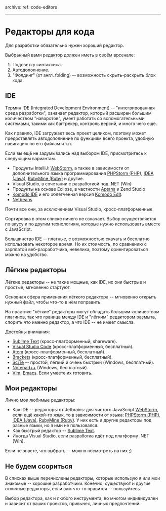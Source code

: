 archive:
  ref: code-editors

---

# Редакторы для кода

Для разработки обязательно нужен хороший редактор.

Выбранный вами редактор должен иметь в своём арсенале:

1. Подсветку синтаксиса.
2. Автодополнение.
3. "Фолдинг" (от англ. folding) -- возможность скрыть-раскрыть блок кода.

## IDE

Термин IDE (Integrated Development Environment) -- "интегрированная среда разработки", означает редактор, который расширен большим количеством "наворотов", умеет работать со вспомогательными системами, такими как багтрекер, контроль версий, и много чего ещё.

Как правило, IDE загружает весь проект целиком, поэтому может предоставлять автодополнение по функциям всего проекта, удобную навигацию по его файлам и т.п.

Если вы ещё не задумывались над выбором IDE, присмотритесь к следующим вариантам.

- Продукты IntelliJ: [WebStorm](http://www.jetbrains.com/webstorm/), а также в зависимости от дополнительного языка программирования [PHPStorm (PHP)](http://www.jetbrains.com/phpstorm/), [IDEA (Java)](http://www.jetbrains.com/idea/), [RubyMine (Ruby)](http://www.jetbrains.com/ruby/) и другие.
- Visual Studio, в сочетании с разработкой под .NET (Win)
- Продукты на основе Eclipse, в частности [Aptana](http://www.aptana.com/) и Zend Studio
- [Komodo IDE](http://www.activestate.com/komodo-ide) и его облегчённая версия [Komodo Edit](http://www.activestate.com/komodo-edit).
- [Netbeans](http://netbeans.org/)

Почти все они, за исключением Visual Studio, кросс-платформенные.

Сортировка в этом списке ничего не означает. Выбор осуществляется по вкусу и по другим технологиям, которые нужно использовать вместе с JavaScript.

Большинство IDE -- платные, с возможностью скачать и бесплатно использовать некоторое время. Но их стоимость, по сравнению с зарплатой веб-разработчика, невелика, поэтому ориентироваться можно на удобство.

## Лёгкие редакторы

Лёгкие редакторы -- не такие мощные, как IDE, но они быстрые и простые, мгновенно стартуют.

Основная сфера применения лёгкого редактора -- мгновенно открыть нужный файл, чтобы что-то в нём поправить.

На практике "лёгкие" редакторы могут обладать большим количеством плагинов, так что граница между IDE и "лёгким" редактором размыта, спорить что именно редактор, а что IDE -- не имеет смысла.

Достойны внимания:

- [Sublime Text](http://www.sublimetext.com/) (кросс-платформенный, shareware).
- [Visual Studio Code](https://code.visualstudio.com/) (кросс-платформенный, бесплатный).
- [Atom](https://atom.io/) (кросс-платформенный, бесплатный).
- [Brackets](http://brackets.io/) (кросс-платформенный, бесплатный).
- [SciTe](http://www.scintilla.org/) -- простой, лёгкий и очень быстрый (Windows, бесплатный).
- [Notepad++](https://notepad-plus-plus.org/) (Windows, бесплатный).
- [Vim](http://www.vim.org/), [Emacs](http://www.gnu.org/software/emacs/). Если умеете их готовить.

## Мои редакторы

Лично мои любимые редакторы:

- Как IDE -- редакторы от Jetbrains: для чистого JavaScript [WebStorm](http://www.jetbrains.com/webstorm/), если ещё какой-то язык, то в зависимости от языка: [PHPStorm (PHP)](http://www.jetbrains.com/phpstorm/), [IDEA (Java)](http://www.jetbrains.com/idea/), [RubyMine (Ruby)](http://www.jetbrains.com/ruby/). У них есть и другие редакторы под разные языки, но я ими не пользовался.
- Как быстрый редактор -- <a href="http://www.sublimetext.com">Sublime Text</a>.
- Иногда Visual Studio, если разработка идёт под платформу .NET (Win).

Если не знаете, что выбрать -- можно посмотреть на них ;)

## Не будем ссориться

В списках выше перечислены редакторы, которые использую я или мои знакомые -- хорошие разработчики. Конечно, существуют и другие отличные редакторы, если вам что-то нравится -- пользуйтесь.

Выбор редактора, как и любого инструмента, во многом индивидуален и зависит от ваших проектов, привычек, личных предпочтений.
